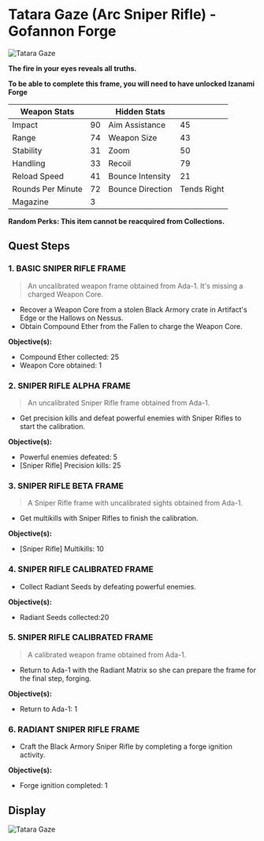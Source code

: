 # Tatara Gaze (Arc Sniper Rifle) - Gofannon Forge
![Tatara Gaze](https://ras117mike.github.io/Destiny2/images/icons/tatara_gaze.jpg)

**The fire in your eyes reveals all truths.**

**To be able to complete this frame, you will need to have unlocked Izanami Forge**

Weapon Stats | | Hidden Stats | |
-------------|-|--------------|-|
Impact | 90 | Aim Assistance | 45
Range | 74 | Weapon Size | 43
Stability | 31 | Zoom | 50
Handling | 33 | Recoil | 79
Reload Speed | 41 | Bounce Intensity | 21
Rounds Per Minute | 72 | Bounce Direction | Tends Right
Magazine | 3 |  |

**Random Perks: This item cannot be reacquired from Collections.**

## Quest Steps

### 1. BASIC SNIPER RIFLE FRAME
>An uncalibrated weapon frame obtained from Ada-1. It's missing a charged Weapon Core.

* Recover a Weapon Core from a stolen Black Armory crate in Artifact's Edge or the Hallows on Nessus.
* Obtain Compound Ether from the Fallen to charge the Weapon Core.

**Objective(s):**

* Compound Ether collected: 25
* Weapon Core obtained: 1

### 2. SNIPER RIFLE ALPHA FRAME
>An uncalibrated Sniper Rifle frame obtained from Ada-1.

* Get precision kills and defeat powerful enemies with Sniper Rifles to start the calibration.

**Objective(s):**

* Powerful enemies defeated: 5
* [Sniper Rifle] Precision kills: 25

### 3. SNIPER RIFLE BETA FRAME
>A Sniper Rifle frame with uncalibrated sights obtained from Ada-1.

* Get multikills with Sniper Rifles to finish the calibration.

**Objective(s):**

* [Sniper Rifle] Multikills: 10

### 4. SNIPER RIFLE CALIBRATED FRAME
>

* Collect Radiant Seeds by defeating powerful enemies.

**Objective(s):**

* Radiant Seeds collected:20

### 5. SNIPER RIFLE CALIBRATED FRAME
>A calibrated weapon frame obtained from Ada-1.

* Return to Ada-1 with the Radiant Matrix so she can prepare the frame for the final step, forging.

**Objective(s):**

* Return to Ada-1: 1

### 6. RADIANT SNIPER RIFLE FRAME
>

* Craft the Black Armory Sniper Rifle by completing a forge ignition activity.

**Objective(s):**

* Forge ignition completed: 1

## Display
![Tatara Gaze](https://ras117mike.github.io/Destiny2/images/displays/tatara_gaze.jpg)
